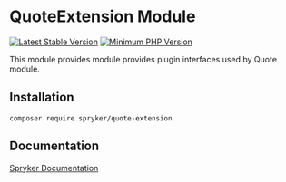 # QuoteExtension Module
[![Latest Stable Version](https://poser.pugx.org/spryker/quote-extension/v/stable.svg)](https://packagist.org/packages/spryker/quote-extension)
[![Minimum PHP Version](https://img.shields.io/badge/php-%3E%3D%208.1-8892BF.svg)](https://php.net/)

This module provides module provides plugin interfaces used by Quote module.

## Installation

```
composer require spryker/quote-extension
```

## Documentation

[Spryker Documentation](https://docs.spryker.com)
